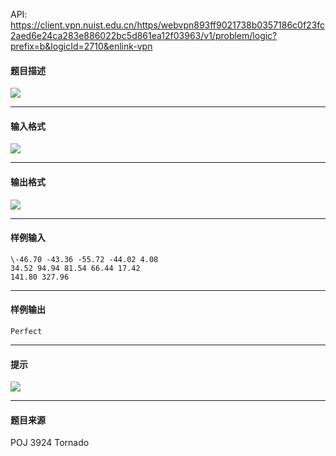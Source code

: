 API: https://client.vpn.nuist.edu.cn/https/webvpn893ff9021738b0357186c0f23fc2aed6e24ca283e886022bc5d861ea12f03963/v1/problem/logic?prefix=b&logicId=2710&enlink-vpn

#### 题目描述

![](../file/2710_0.gif)

---

#### 输入格式

![](../file/2710_0.gif)

---

#### 输出格式

![](../file/2710_0.gif)

---

#### 样例输入
```
\-46.70 -43.36 -55.72 -44.02 4.08
34.52 94.94 81.54 66.44 17.42
141.80 327.96

```

---

#### 样例输出
```
Perfect

```

---

#### 提示

![](../file/2710_0.gif)

---

#### 题目来源

POJ 3924 Tornado